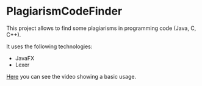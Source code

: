 # PlagiarismCodeFinder

This project allows to find some plagiarisms in programming code (Java, C, C++).

It uses the following technologies:
<ul>

<li> JavaFX </li>
<li> Lexer </li>

</ul>

<a href="http://youtu.be/Em7BMLWioHQ">Here</a> you can see the video showing a basic usage.